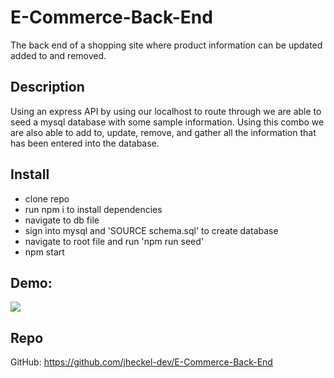 # E-Commerce-Back-End
The back end of a shopping site where product information can be updated added to and removed.

## Description 
Using an express API by using our localhost to route through we are able to seed a mysql database with some sample information. Using this combo we are also able to add to, update, remove, and gather all the information that has been entered into the database.

## Install
- clone repo
- run npm i to install dependencies
- navigate to db file
- sign into mysql and 'SOURCE schema.sql' to create database
- navigate to root file and run 'npm run seed'
- npm start

## Demo:
<img src= "https://github.com/jheckel-dev/E-Commerce-Back-End/blob/main/Screen-Recording-2021-11-18-at-3.04.50-PM.gif?raw=true">

## Repo
GitHub: https://github.com/jheckel-dev/E-Commerce-Back-End
